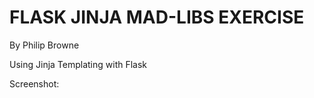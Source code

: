 # FLASK JINJA MAD-LIBS EXERCISE

By Philip Browne

Using Jinja Templating with Flask

Screenshot:


